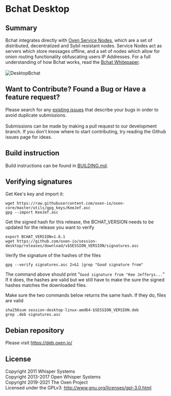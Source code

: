 # Bchat Desktop

## Summary

Bchat integrates directly with [Oxen Service Nodes](https://docs.oxen.io/about-the-oxen-blockchain/oxen-service-nodes), which are a set of distributed, decentralized and Sybil resistant nodes. Service Nodes act as servers which store messages offline, and a set of nodes which allow for onion routing functionality obfuscating users IP Addresses. For a full understanding of how Bchat works, read the [Bchat Whitepaper](https://getsession.org/whitepaper).
<br/><br/>
![DesktopBchat](https://i.imgur.com/ZnHvYjo.jpg)

## Want to Contribute? Found a Bug or Have a feature request?

Please search for any [existing issues](https://github.com/oxen-io/Session-desktop/issues) that describe your bugs in order to avoid duplicate submissions. <br><br>Submissions can be made by making a pull request to our development branch. If you don't know where to start contributing, try reading the Github issues page for ideas.

## Build instruction

Build instructions can be found in [BUILDING.md](BUILDING.md).


## Verifying signatures


Get Kee's key and import it:
```
wget https://raw.githubusercontent.com/oxen-io/oxen-core/master/utils/gpg_keys/KeeJef.asc
gpg --import KeeJef.asc
```

Get the signed hash for this release, the BCHAT_VERSION needs to be updated for the release you want to verify
```
export BCHAT_VERSION=1.6.1
wget https://github.com/oxen-io/session-desktop/releases/download/v$SESSION_VERSION/signatures.asc
```

Verify the signature of the hashes of the files

```
gpg --verify signatures.asc 2>&1 |grep "Good signature from"
```

The command above should print "`Good signature from "Kee Jefferys...`"
If it does, the hashes are valid but we still have to make the sure the signed hashes matches the downloaded files.

Make sure the two commands below returns the same hash.
If they do, files are valid
```
sha256sum session-desktop-linux-amd64-$SESSION_VERSION.deb
grep .deb signatures.asc
```


## Debian repository

Please visit https://deb.oxen.io/<br/>

## License

Copyright 2011 Whisper Systems<br/>
Copyright 2013-2017 Open Whisper Systems<br/>
Copyright 2019-2021 The Oxen Project<br/>
Licensed under the GPLv3: http://www.gnu.org/licenses/gpl-3.0.html<br/>
